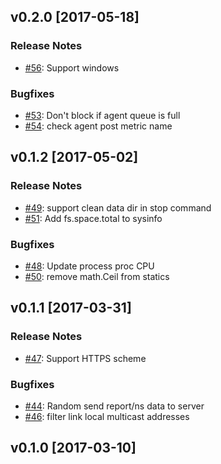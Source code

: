 ## v0.2.0 [2017-05-18]

### Release Notes

- [#56](https://github.com/lodastack/agent/pull/56): Support windows

### Bugfixes

- [#53](https://github.com/lodastack/agent/pull/53): Don't block if agent queue is full
- [#54](https://github.com/lodastack/agent/pull/54): check agent post metric name

## v0.1.2 [2017-05-02]

### Release Notes

- [#49](https://github.com/lodastack/agent/pull/49): support clean data dir in stop command
- [#51](https://github.com/lodastack/agent/pull/51): Add fs.space.total to sysinfo

### Bugfixes

- [#48](https://github.com/lodastack/agent/pull/48): Update process proc CPU
- [#50](https://github.com/lodastack/agent/pull/50): remove math.Ceil from statics

## v0.1.1 [2017-03-31]

### Release Notes

- [#47](https://github.com/lodastack/agent/pull/47): Support HTTPS scheme

### Bugfixes

- [#44](https://github.com/lodastack/agent/pull/44): Random send report/ns data to server
- [#46](https://github.com/lodastack/agent/pull/46): filter link local multicast addresses

## v0.1.0 [2017-03-10]